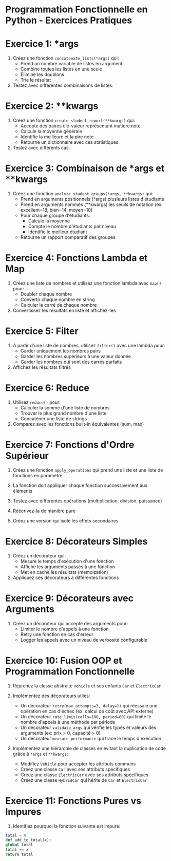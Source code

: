# Programmation Fonctionnelle en Python - Exercices Pratiques
# Exercice 1: *args
1. Créez une fonction `concatenate_lists(*args)` qui:
   - Prend un nombre variable de listes en argument
   - Combine toutes les listes en une seule
   - Élimine les doublons
   - Trie le résultat
2. Testez avec différentes combinaisons de listes.

# Exercice 2: **kwargs
1. Créez une fonction `create_student_report(**kwargs)` qui:
   - Accepte des paires clé-valeur représentant matière:note
   - Calcule la moyenne générale
   - Identifie la meilleure et la pire note
   - Retourne un dictionnaire avec ces statistiques
2. Testez avec différents cas.

# Exercice 3: Combinaison de *args et **kwargs

1. Créez une fonction `analyze_student_groups(*args, **kwargs)` qui:
   - Prend en arguments positionnels (*args) plusieurs listes d'étudiants
   - Prend en arguments nommés (**kwargs) les seuils de notation (ex: excellent=18, bien=14, moyen=10)
   - Pour chaque groupe d'étudiants:
     * Calcule la moyenne
     * Compte le nombre d'étudiants par niveau
     * Identifie le meilleur étudiant
   - Retourne un rapport comparatif des groupes


# Exercice 4: Fonctions Lambda et Map
1. Créez une liste de nombres et utilisez une fonction lambda avec `map()` pour:
   - Doubler chaque nombre
   - Convertir chaque nombre en string
   - Calculer le carré de chaque nombre
2. Convertissez les résultats en liste et affichez-les

# Exercice 5: Filter
1. À partir d'une liste de nombres, utilisez `filter()` avec une lambda pour:
   - Garder uniquement les nombres pairs
   - Garder les nombres supérieurs à une valeur donnée
   - Garder les nombres qui sont des carrés parfaits
2. Affichez les résultats filtrés

# Exercice 6: Reduce
1. Utilisez `reduce()` pour:
   - Calculer la somme d'une liste de nombres
   - Trouver le plus grand nombre d'une liste
   - Concaténer une liste de strings
2. Comparez avec les fonctions built-in équivalentes (sum, max)

# Exercice 7: Fonctions d'Ordre Supérieur
1. Créez une fonction `apply_operations` qui prend une liste et une liste de fonctions en paramètre
2. La fonction doit appliquer chaque fonction successivement aux éléments
3. Testez avec différentes opérations (multiplication, division, puissance)


4. Réécrivez-la de manière pure
5. Créez une version qui isole les effets secondaires


# Exercice 8: Décorateurs Simples
1. Créez un décorateur qui:
   - Mesure le temps d'exécution d'une fonction
   - Affiche les arguments passés à une fonction
   - Met en cache les résultats (memoization)
2. Appliquez ces décorateurs à différentes fonctions

# Exercice 9: Décorateurs avec Arguments
1. Créez un décorateur qui accepte des arguments pour:
   - Limiter le nombre d'appels à une fonction
   - Retry une fonction en cas d'erreur
   - Logger les appels avec un niveau de verbosité configurable


# Exercice 10: Fusion OOP et Programmation Fonctionnelle
1. Reprenez la classe abstraite `Vehicle` et ses enfants `Car` et `ElectricCar`

2. Implémentez des décorateurs utiles:
   - Un décorateur `retry(max_attempts=3, delay=1)` qui réessaie une opération en cas d'échec (ex: calcul de coût avec API externe)
   - Un décorateur `rate_limit(calls=100, period=60)` qui limite le nombre d'appels à une méthode par période
   - Un décorateur `validate_args` qui vérifie les types et valeurs des arguments (ex: prix > 0, capacité > 0)
   - Un décorateur `measure_performance` qui trace le temps d'exécution


3. Implémentez une hiérarchie de classes en évitant la duplication de code grâce à `*args` et `**kwargs`:
   - Modifiez `Vehicle` pour accepter les attributs communs
   - Créez une classe `Car` avec ses attributs spécifiques
   - Créez une classe `ElectricCar` avec ses attributs spécifiques
   - Créez une classe `HybridCar` qui hérite de `Car` et `ElectricCar`


# Exercice 11: Fonctions Pures vs Impures
1. Identifiez pourquoi la fonction suivante est impure:

```python
total = 0
def add_to_total(x):
global total
total += x
return total
```
